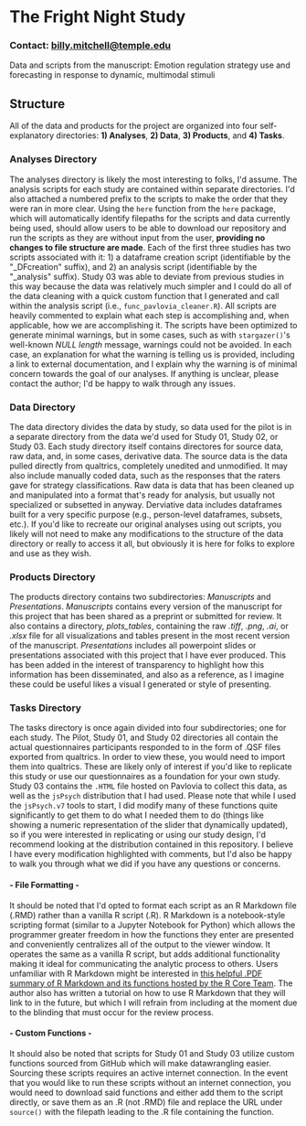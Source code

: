 # The Fright Night Study
### Contact: billy.mitchell@temple.edu
Data and scripts from the manuscript: Emotion regulation strategy use and forecasting in response to dynamic, multimodal stimuli

## Structure
All of the data and products for the project are organized into four self-explanatory directories: **1) Analyses**, **2) Data**, **3) Products**, and **4) Tasks**. 

### Analyses Directory
The analyses directory is likely the most interesting to folks, I'd assume. The analysis scripts for each study are contained within separate directories. I'd also attached a numbered prefix to the scripts to make the order that they were ran in more clear. Using the `here` function from the `here` package, which will automatically identify filepaths for the scripts and data currently being used, should allow users to be able to download our repository and run the scripts as they are without input from the user, **providing no changes to file structure are made**. Each of the first three studies has two scripts associated with it: 1) a dataframe creation script (identifiable by the "_DFcreation" suffix), and 2) an analysis script (identifiable by the "_analysis" suffix). Study 03 was able to deviate from previous studies in this way because the data was relatively much simpler and I could do all of the data cleaning with a quick custom function that I generated and call within the analysis script (i.e., `func_pavlovia_cleaner.R`). All scripts are heavily commented to explain what each step is accomplishing and, when applicable, how we are accomplishing it. The scripts have been optimized to generate minimal warnings, but in some cases, such as with ```stargazer()```'s well-known *NULL length* message, warnings could not be avoided. In each case, an explanation for what the warning is telling us is provided, including a link to external documentation, and I explain why the warning is of minimal concern towards the goal of our analyses. If anything is unclear, please contact the author; I'd be happy to walk through any issues.  

### Data Directory
The data directory divides the data by study, so data used for the pilot is in a separate directory from the data we'd used for Study 01, Study 02, or Study 03. Each study directory itself contains directores for source data, raw data, and, in some cases, derivative data. The source data is the data pulled directly from qualtrics, completely unedited and unmodified. It may also include manually coded data, such as the responses that the raters gave for strategy classifications. Raw data is data that has been cleaned up and manipulated into a format that's ready for analysis, but usually not specialized or subsetted in anyway. Derviative data includes dataframes built for a very specific purpose (e.g., person-level dataframes, subsets, etc.). If you'd like to recreate our original analyses using out scripts, you likely will not need to make any modifications to the structure of the data directory or really to access it all, but obviously it is here for folks to explore and use as they wish.

### Products Directory
The products directory contains two subdirectories: *Manuscripts* and *Presentations*. *Manuscripts* contains every version of the manuscript for this project that has been shared as a preprint or submitted for review. It also contains a directory, *plots_tables*, containing the raw *.tiff*, *.png*, *.ai*, or *.xlsx* file for all visualizations and tables present in the most recent version of the manuscript. *Presentations* includes all powerpoint slides or presentations associated with this project that I have ever produced. This has been added in the interest of transparency to highlight how this information has been disseminated, and also as a reference, as I imagine these could be useful likes a visual I generated or style of presenting.

### Tasks Directory
The tasks directory is once again divided into four subdirectories; one for each study. The Pilot, Study 01, and Study 02 directories all contain the actual questionnaires participants responded to in the form of .QSF files exported from qualtrics. In order to view these, you would need to import them into qualtrics. These are likely only of interest if you'd like to replicate this study or use our questionnaires as a foundation for your own study. Study 03 contains the `.HTML` file hosted on Pavlovia to collect this data, as well as the `jsPsych` distribution that I had used. Please note that while I used the `jsPsych.v7` tools to start, I did modify many of these functions quite significantly to get them to do what I needed them to do (things like showing a numeric representation of the slider that dynamically updated), so if you were interested in replicating or using our study design, I'd recommend looking at the distribution contained in this repository. I believe I have every modification highlighted with comments, but I'd also be happy to walk you through what we did if you have any questions or concerns. 

#### - File Formatting -
It should be noted that I'd opted to format each script as an R Markdown file (.RMD) rather than a vanilla R script (.R). R Markdown is a notebook-style scripting format (similar to a Jupyter Notebook for Python) which allows the programmer greater freedom in how the functions they enter are presented and conveniently centralizes all of the output to the viewer window. It operates the same as a vanilla R script, but adds additional functionality making it ideal for communicating the analytic process to others. Users unfamiliar with R Markdown might be interested in [this helpful .PDF summary of R Markdown and its functions hosted by the R Core Team](https://www.rstudio.com/wp-content/uploads/2015/02/rmarkdown-cheatsheet.pdf). The author also has written a tutorial on how to use R Markdown that they will link to in the future, but which I will refrain from including at the moment due to the blinding that must occur for the review process.  

#### - Custom Functions -
It should also be noted that scripts for Study 01 and Study 03 utilize custom functions sourced from GitHub which will make datawrangling easier. Sourcing these scripts requires an active internet connection. In the event that you would like to run these scripts without an internet connection, you would need to download said functions and either add them to the script directly, or save them as an .R (not .RMD) file and replace the URL under ```source()``` with the filepath leading to the .R file containing the function.  
